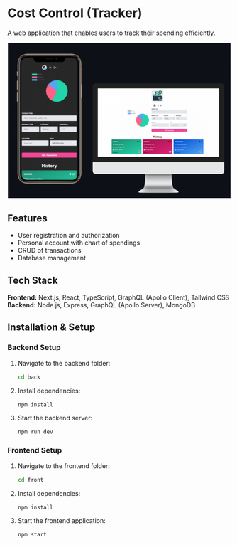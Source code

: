 # Cost Control (Tracker)

A web application that enables users to track their spending efficiently.

![Cost control pic](./front/public/readme_pic1.png)

## Features
- User registration and authorization
- Personal account with chart of spendings
- CRUD of transactions
- Database management

## Tech Stack
**Frontend:** Next.js, React, TypeScript, GraphQL (Apollo Client), Tailwind CSS  
**Backend:** Node.js, Express, GraphQL (Apollo Server), MongoDB

## Installation & Setup

### Backend Setup
1. Navigate to the backend folder:
   ```sh
   cd back
   ```
2. Install dependencies:
   ```sh
   npm install
   ```
3. Start the backend server:
   ```sh
   npm run dev
   ```

### Frontend Setup
1. Navigate to the frontend folder:
   ```sh
   cd front
   ```
2. Install dependencies:
   ```sh
   npm install
   ```
3. Start the frontend application:
   ```sh
   npm start
   
